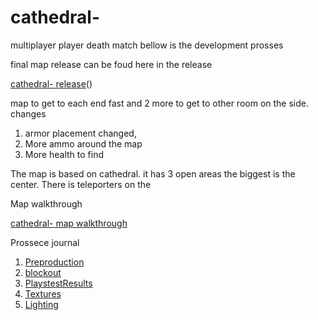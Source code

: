 # cathedral-
multiplayer player death match
bellow is the development prosses

final map release can be foud here in the release

[cathedral- release](https://github.com/Triplethreat36/cathedral-/releases/tag/v1.0.0)()

map  to get to each end fast and 2 more to get to other room on the side.
changes 
1. armor placement changed,
2. More ammo around the map
3.  More health to find

The map is based on cathedral. it has 3 open areas the biggest is the center. There is teleporters on the 

Map walkthrough

[cathedral- map walkthrough](https://www.youtube.com/watch?v=YUQjebNbYy0)

Prossece journal
1. [Preproduction](https://github.com/Triplethreat36/cathedral-/blob/main/Preproduction)
2. [blockout](blockout.2)
3. [PlaystestResults](playstest)
4. [Textures](Texturing.md)
5. [Lighting](https://github.com/Triplethreat36/cathedral-/blob/main/Lighting.md)

